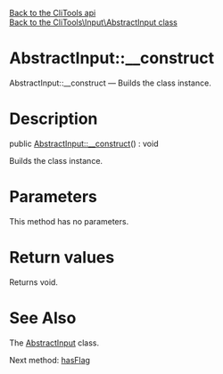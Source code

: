 [Back to the CliTools api](https://github.com/lingtalfi/CliTools/blob/master/doc/api/CliTools.md)<br>
[Back to the CliTools\Input\AbstractInput class](https://github.com/lingtalfi/CliTools/blob/master/doc/api/CliTools/Input/AbstractInput.md)


AbstractInput::__construct
================



AbstractInput::__construct — Builds the class instance.




Description
================


public [AbstractInput::__construct](https://github.com/lingtalfi/CliTools/blob/master/doc/api/CliTools/Input/AbstractInput/__construct.md)() : void




Builds the class instance.




Parameters
================

This method has no parameters.


Return values
================

Returns void.







See Also
================

The [AbstractInput](https://github.com/lingtalfi/CliTools/blob/master/doc/api/CliTools/Input/AbstractInput.md) class.

Next method: [hasFlag](https://github.com/lingtalfi/CliTools/blob/master/doc/api/CliTools/Input/AbstractInput/hasFlag.md)<br>

